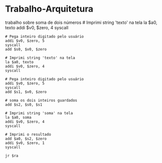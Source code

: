 # Trabalho-Arquitetura
trabalho sobre soma de dois números
	# Imprimi string 'texto' na tela
	la $a0, texto
	addi $v0, $zero, 4
	syscall

	# Pega inteiro digitado pelo usuário
	addi $v0, $zero, 5
	syscall
	add $s0, $v0, $zero

	# Imprimi string 'texto' na tela
	la $a0, texto
	addi $v0, $zero, 4
	syscall

	# Pega inteiro digitado pelo usuário
	addi $v0, $zero, 5
	syscall
	add $s1, $v0, $zero

	# soma os dois inteiros guardados
	add $s2, $s0, $s1

	# Imprimi string 'soma' na tela
	la $a0, soma
	addi $v0, $zero, 4
	syscall

	# Imprimi o resultado
	add $a0, $s2, $zero
	addi $v0, $zero, 1
	syscall

	jr $ra
